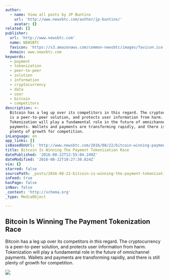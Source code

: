 ```yaml
---
author:
  - name: View all posts by JP Buntinx
    url: 'http://www.newsbtc.com/author/jp-buntinx/'
    avatar: {}
related: []
publisher:
  url: 'http://www.newsbtc.com'
  name: NEWSBTC
  favicon: 'https://s3.amazonaws.com/common-newsbtc/images/favicon.ico'
  domain: www.newsbtc.com
keywords:
  - payment
  - tokenization
  - peer-to-peer
  - solution
  - information
  - cryptocurrency
  - data
  - user
  - bitcoin
  - competitors
description: >-
  Bitcoin has a leg up over its competitors in this regard. The cryptocurrency
  is a peer-to-peer solution, and protects user information from harm.
  Tokenization will play a fundamental role in the future of omnichannel
  payments. Wallets and payments are transforming rapidly, and there is still
  plenty of growth for competition.
inLanguage: en
app_links: []
isBasedOnUrl: 'http://www.newsbtc.com/2016/08/22/bitcoin-winning-payment-tokenization-race/'
title: Bitcoin Is Winning The Payment Tokenization Race
datePublished: '2016-08-22T12:55:04.249Z'
dateModified: '2016-08-22T10:27:30.824Z'
via: {}
starred: false
sourcePath: _posts/2016-08-22-bitcoin-is-winning-the-payment-tokenization-race.md
inFeed: true
hasPage: false
inNav: false
_context: 'http://schema.org'
_type: MediaObject

---
```

<article style=""><h1>Bitcoin Is Winning The Payment Tokenization Race</h1><p>Bitcoin has a leg up over its competitors in this regard. The cryptocurrency is a peer-to-peer solution, and protects user information from harm. Tokenization will play a fundamental role in the future of omnichannel payments. Wallets and payments are transforming rapidly, and there is still plenty of growth for competition.</p><img src="http://s3.amazonaws.com/main-newsbtc-images/2016/08/22094848/shutterstock_355814576.jpg" /></article>